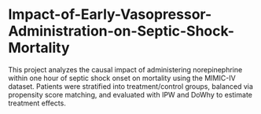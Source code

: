# Impact-of-Early-Vasopressor-Administration-on-Septic-Shock-Mortality
This project analyzes the causal impact of administering norepinephrine within one hour of septic shock onset on mortality using the MIMIC-IV dataset. Patients were stratified into treatment/control groups, balanced via propensity score matching, and evaluated with IPW and DoWhy to estimate treatment effects.
